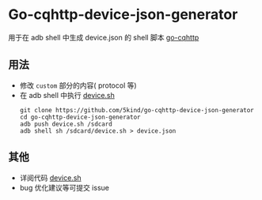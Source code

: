 # Go-cqhttp-device-json-generator
用于在 adb shell 中生成 device.json 的 shell 脚本 [go-cqhttp](https://github.com/Mrs4s/go-cqhttp)

## 用法
* 修改 `custom` 部分的内容( protocol 等)
* 在 adb shell 中执行 [device.sh](device.sh)
    ```
    git clone https://github.com/5kind/go-cqhttp-device-json-generator
    cd go-cqhttp-device-json-generator
    adb push device.sh /sdcard
    adb shell sh /sdcard/device.sh > device.json
    ```

## 其他
* 详阅代码 [device.sh](device.sh)
* bug 优化建议等可提交 issue